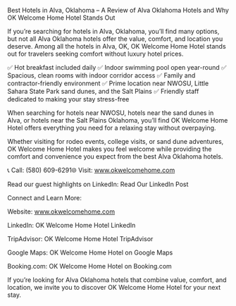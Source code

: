 Best Hotels in Alva, Oklahoma – A Review of Alva Oklahoma Hotels and Why OK Welcome Home Hotel Stands Out

If you’re searching for hotels in Alva, Oklahoma, you’ll find many options, but not all Alva Oklahoma hotels offer the value, comfort, and location you deserve. Among all the hotels in Alva, OK, OK Welcome Home Hotel stands out for travelers seeking comfort without luxury hotel prices.

✅ Hot breakfast included daily
✅ Indoor swimming pool open year-round
✅ Spacious, clean rooms with indoor corridor access
✅ Family and contractor-friendly environment
✅ Prime location near NWOSU, Little Sahara State Park sand dunes, and the Salt Plains
✅ Friendly staff dedicated to making your stay stress-free

When searching for hotels near NWOSU, hotels near the sand dunes in Alva, or hotels near the Salt Plains Oklahoma, you’ll find OK Welcome Home Hotel offers everything you need for a relaxing stay without overpaying.

Whether visiting for rodeo events, college visits, or sand dune adventures, OK Welcome Home Hotel makes you feel welcome while providing the comfort and convenience you expect from the best Alva Oklahoma hotels.

📞 Call: (580) 609-6291🌐 Visit: www.okwelcomehome.com

Read our guest highlights on LinkedIn: Read Our LinkedIn Post

Connect and Learn More:

Website: www.okwelcomehome.com

LinkedIn: OK Welcome Home Hotel LinkedIn

TripAdvisor: OK Welcome Home Hotel TripAdvisor

Google Maps: OK Welcome Home Hotel on Google Maps

Booking.com: OK Welcome Home Hotel on Booking.com

If you’re looking for Alva Oklahoma hotels that combine value, comfort, and location, we invite you to discover OK Welcome Home Hotel for your next stay.
